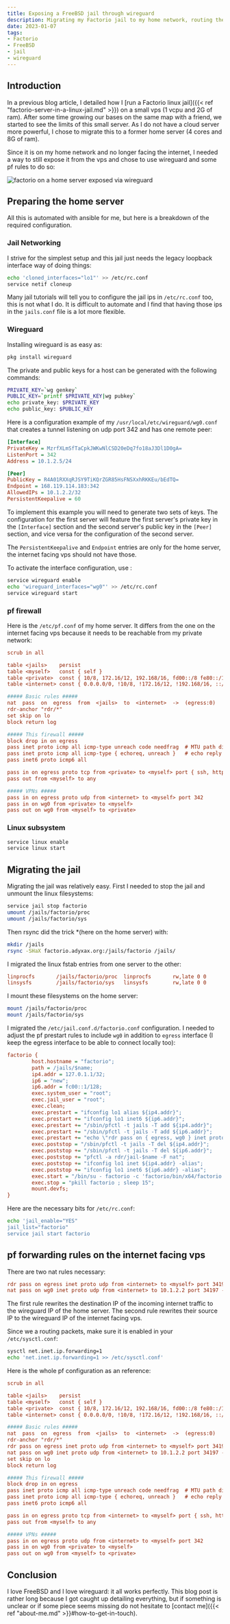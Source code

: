 ```yaml
---
title: Exposing a FreeBSD jail through wireguard
description: Migrating my Factorio jail to my home network, routing the traffic from the internet facing vps through wireguard
date: 2023-01-07
tags:
- Factorio
- FreeBSD
- jail
- wireguard
---
```


## Introduction

In a previous blog article, I detailed how I [run a Factorio linux jail]({{< ref "factorio-server-in-a-linux-jail.md" >}}) on a small vps (1 vcpu and 2G of ram). After some time growing our bases on the same map with a friend, we started to see the limits of this small server. As I do not have a cloud server more powerful, I chose to migrate this to a former home server (4 cores and 8G of ram).

Since it is on my home network and no longer facing the internet, I needed a way to still expose it from the vps and chose to use wireguard and some pf rules to do so:

![factorio on a home server exposed via wireguard](/static/factorio-wireguard.drawio.svg)

## Preparing the home server

All this is automated with ansible for me, but here is a breakdown of the required configuration.

### Jail Networking

I strive for the simplest setup and this jail just needs the legacy loopback interface way of doing things:
```sh
echo 'cloned_interfaces="lo1"' >> /etc/rc.conf
service netif cloneup
```

Many jail tutorials will tell you to configure the jail ips in `/etc/rc.conf` too, this is not what I do. It is difficult to automate and I find that having those ips in the `jails.conf` file is a lot more flexible.

### Wireguard

Installing wireguard is as easy as:
```sh
pkg install wireguard
```

The private and public keys for a host can be generated with the following commands:
```sh
PRIVATE_KEY=`wg genkey`
PUBLIC_KEY=`printf $PRIVATE_KEY|wg pubkey`
echo private_key: $PRIVATE_KEY
echo public_key: $PUBLIC_KEY
```

Here is a configuration example of my `/usr/local/etc/wireguard/wg0.conf` that creates a tunnel listening on udp port 342 and has one remote peer:
```cfg
[Interface]
PrivateKey = MzrfXLmSfTaCpkJWKwNlCSD20eDq7fo18aJ3Dl1D0gA=
ListenPort = 342
Address = 10.1.2.5/24

[Peer]
PublicKey = R4A01RXXqRJSY9TiKQrZGR85HsFNSXxhRKKEu/bEdTQ=
Endpoint = 168.119.114.183:342
AllowedIPs = 10.1.2.2/32
PersistentKeepalive = 60
```

To implement this example you will need to generate two sets of keys. The configuration for the first server will feature the first server's private key in the `[Interface]` section and the second server's public key in the `[Peer]` section, and vice versa for the configuration of the second server.

The `PersistentKeepalive` and `Endpoint` entries are only for the home server, the internet facing vps should not have those.

To activate the interface configuration, use :
```sh
service wireguard enable
echo 'wireguard_interfaces="wg0"' >> /etc/rc.conf
service wireguard start
```

### pf firewall

Here is the `/etc/pf.conf` of my home server. It differs from the one on the internet facing vps because it needs to be reachable from my private network:
```cfg
scrub in all

table <jails>    persist
table <myself>   const { self }
table <private>  const { 10/8, 172.16/12, 192.168/16, fd00::/8 fe80::/10 }
table <internet> const { 0.0.0.0/0, !10/8, !172.16/12, !192.168/16, ::/0, fe80::/10, !fd00::/8 }

##### Basic rules #####
nat  pass  on  egress  from  <jails>  to  <internet>  ->  (egress:0)
rdr-anchor "rdr/*"
set skip on lo
block return log

##### This firewall #####
block drop in on egress
pass inet proto icmp all icmp-type unreach code needfrag  # MTU path discovery
pass inet proto icmp all icmp-type { echoreq, unreach }   # echo reply
pass inet6 proto icmp6 all

pass in on egress proto tcp from <private> to <myself> port { ssh, http, https, smtp, smtps, submission }
pass out from <myself> to any

##### VPNs #####
pass in on egress proto udp from <internet> to <myself> port 342
pass in on wg0 from <private> to <myself>
pass out on wg0 from <myself> to <private>
```

### Linux subsystem

```sh
service linux enable
service linux start
```

## Migrating the jail

Migrating the jail was relatively easy. First I needed to stop the jail and unmount the linux filesystems:
```sh
service jail stop factorio
umount /jails/factorio/proc
umount /jails/factorio/sys
```

Then rsync did the trick *(here on the home server) with:
```sh
mkdir /jails
rsync -SHaX factorio.adyxax.org:/jails/factorio /jails/
```

I migrated the linux fstab entries from one server to the other:
```cfg
linprocfs       /jails/factorio/proc  linprocfs       rw,late 0 0
linsysfs        /jails/factorio/sys   linsysfs        rw,late 0 0
```

I mount these filesystems on the home server:
```sh
mount /jails/factorio/proc
mount /jails/factorio/sys
```

I migrated the `/etc/jail.conf.d/factorio.conf` configuration. I needed to adjust the pf prestart rules to include `wg0` in addition to `egress` interface (I keep the egress interface to be able to connect locally too):
```cfg
factorio {
        host.hostname = "factorio";
        path = /jails/$name;
        ip4.addr = 127.0.1.1/32;
        ip6 = "new";
        ip6.addr = fc00::1/128;
        exec.system_user = "root";
        exec.jail_user = "root";
        exec.clean;
        exec.prestart = "ifconfig lo1 alias ${ip4.addr}";
        exec.prestart += "ifconfig lo1 inet6 ${ip6.addr}";
        exec.prestart += "/sbin/pfctl -t jails -T add ${ip4.addr}";
        exec.prestart += "/sbin/pfctl -t jails -T add ${ip6.addr}";
        exec.prestart += "echo \"rdr pass on { egress, wg0 } inet proto udp from any to port 34197 -> ${ip4.addr}\n  rdr pass on { egress, wg0 } inet6 proto udp from any to port 34197 -> ${ip6.addr}\" | pfctl -a rdr/jail-$name -f -";
        exec.poststop = "/sbin/pfctl -t jails -T del ${ip4.addr}";
        exec.poststop += "/sbin/pfctl -t jails -T del ${ip6.addr}";
        exec.poststop += "pfctl -a rdr/jail-$name -F nat";
        exec.poststop += "ifconfig lo1 inet ${ip4.addr} -alias";
        exec.poststop += "ifconfig lo1 inet6 ${ip6.addr} -alias";
        exec.start = "/bin/su - factorio -c 'factorio/bin/x64/factorio --start-server factorio/saves/meganoobase.zip' &";
        exec.stop = "pkill factorio ; sleep 15";
        mount.devfs;
}
```

Here are the necessary bits for `/etc/rc.conf`:
```sh
echo 'jail_enable="YES"
jail_list="factorio"
service jail start factorio
```

## pf forwarding rules on the internet facing vps

There are two nat rules necessary:
```cfg
rdr pass on egress inet proto udp from <internet> to <myself> port 34197 -> 10.1.2.2  # factorio TODO ipv6
nat pass on wg0 inet proto udp from <internet> to 10.1.2.2 port 34197 -> (wg0:0)
```

The first rule rewrites the destination IP of the incoming internet traffic to the wireguard IP of the home server. The second rule rewrites their source IP to the wireguard IP of the internet facing vps.

Since we a routing packets, make sure it is enabled in your `/etc/sysctl.conf`:
```sh
sysctl net.inet.ip.forwarding=1
echo 'net.inet.ip.forwarding=1 >> /etc/sysctl.conf'
```

Here is the whole pf configuration as an reference:
```cfg
scrub in all

table <jails>    persist
table <myself>   const { self }
table <private>  const { 10/8, 172.16/12, 192.168/16, fd00::/8 fe80::/10 }
table <internet> const { 0.0.0.0/0, !10/8, !172.16/12, !192.168/16, ::/0, fe80::/10, !fd00::/8 }

##### Basic rules #####
nat  pass  on  egress  from  <jails>  to  <internet>  ->  (egress:0)
rdr-anchor "rdr/*"
rdr pass on egress inet proto udp from <internet> to <myself> port 34197 -> 10.1.2.2  # factorio TODO ipv6
nat pass on wg0 inet proto udp from <internet> to 10.1.2.2 port 34197 -> (wg0:0)
set skip on lo
block return log

##### This firewall #####
block drop in on egress
pass inet proto icmp all icmp-type unreach code needfrag  # MTU path discovery
pass inet proto icmp all icmp-type { echoreq, unreach }   # echo reply
pass inet6 proto icmp6 all

pass in on egress proto tcp from <internet> to <myself> port { ssh, http, https, smtp, smtps, submission, 1337 }
pass out from <myself> to any

##### VPNs #####
pass in on egress proto udp from <internet> to <myself> port 342
pass in on wg0 from <private> to <myself>
pass out on wg0 from <myself> to <private>
```

## Conclusion

I love FreeBSD and I love wireguard: it all works perfectly. This blog post is rather long because I got caught up detailing everything, but if something is unclear or if some piece seems missing do not hesitate to [contact me]({{< ref "about-me.md" >}}#how-to-get-in-touch).
